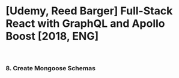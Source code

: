 # [Udemy, Reed Barger] Full-Stack React with GraphQL and Apollo Boost [2018, ENG]


<br/>

### 8. Create Mongoose Schemas